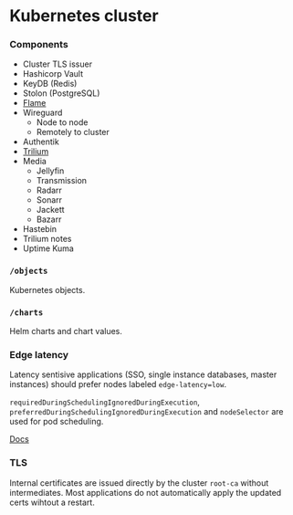 # Kubernetes cluster

### Components
- Cluster TLS issuer
- Hashicorp Vault
- KeyDB (Redis)
- Stolon (PostgreSQL)
- [Flame](https://github.com/pawelmalak/flame)
- Wireguard
    - Node to node
    - Remotely to cluster
- Authentik
- [Trilium](https://github.com/zadam/trilium)
- Media
    - Jellyfin
    - Transmission
    - Radarr
    - Sonarr
    - Jackett
    - Bazarr
- Hastebin
- Trilium notes
- Uptime Kuma

### `/objects`

Kubernetes objects.

### `/charts`

Helm charts and chart values.

### Edge latency

Latency sentisive applications (SSO, single instance databases, master instances) should prefer nodes labeled `edge-latency=low`.

`requiredDuringSchedulingIgnoredDuringExecution`, `preferredDuringSchedulingIgnoredDuringExecution` and `nodeSelector` are used for pod scheduling.

[Docs](https://kubernetes.io/docs/concepts/scheduling-eviction/assign-pod-node/)

### TLS

Internal certificates are issued directly by the cluster `root-ca` without intermediates. Most applications do not automatically apply the updated certs wihtout a restart.
